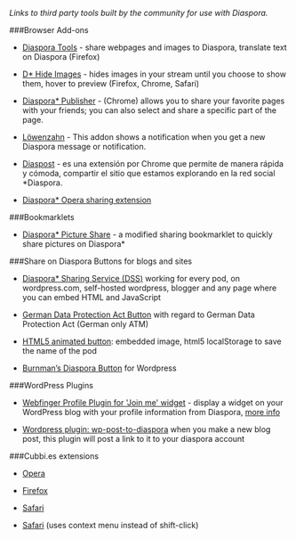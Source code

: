 _Links to third party tools built by the community for use with Diaspora._

###Browser Add-ons

* [Diaspora Tools](http://geniusmusings.wordpress.com/diaspora-tools/) - share webpages and images to Diaspora, translate text on Diaspora (Firefox)

*  [D* Hide Images](https://dl.dropbox.com/u/22821615/hideimg.html) - hides images in your stream until you choose to show them, hover to preview (Firefox, Chrome, Safari)

*   [Diaspora* Publisher](https://chrome.google.com/webstore/detail/pgblolfhnddeobmfgjhckddncbbfnlim?hl=fr) - (Chrome) allows you to share your favorite pages with your friends; you can also select and share a specific part of the page.
    
*   [Löwenzahn](https://addons.mozilla.org/en-US/firefox/addon/lowenzahn/?src=api) - This addon shows a notification when you get a new Diaspora message or notification.

*   [Diaspost](http://soycodigo.wordpress.com/diaspost/) - es una extensión por Chrome que permite de manera rápida y cómoda, compartir el sitio que estamos explorando en la red social *Diaspora.

*   [Diaspora* Opera sharing extension](http://my.opera.com/coreymwamba/blog/2011/09/07/diaspora-opera-sharing-extension)

###Bookmarklets

*  [Diaspora* Picture Share](http://diasporapictureshare.blogspot.com/) - a modified sharing bookmarklet to quickly share pictures on Diaspora*

###Share on Diaspora Buttons for blogs and sites

*   [Diaspora* Sharing Service (DSS)][1] working for every pod, on wordpress.com, self-hosted wordpress, blogger and any page where you can embed HTML and JavaScript 

*   [German Data Protection Act Button][2] with regard to German Data Protection Act (German only ATM)

*   [HTML5 animated button][3]: embedded image, html5 localStorage to save the name of the pod

*   [Burnman’s Diaspora Button][4] for Wordpress

 [1]: http://www.basshero.org/page/show/dss
 [2]: http://blog.pgs-info.de/index.php/2011/08/24/social-media-buttons-datenschutzkonform
 [3]: http://bit.ly/oKRKrS
 [4]: http://theburnman.com/wordpress-plugins/burnmans-diaspora-button/

###WordPress Plugins

*  [Webfinger Profile Plugin for 'Join me' widget](http://wordpress.org/extend/plugins/webfinger-profile/) - display a widget on your WordPress blog with your profile information from Diaspora, [more info](http://blog.duthied.com/2011/08/30/webfinger-profile-plugin/)

*   [Wordpress plugin: wp-post-to-diaspora](https://github.com/diaspora/wp-post-to-diaspora) when you make a new blog post, this plugin will post a link to it to your diaspora account

###Cubbi.es extensions 
    
*   [Opera][13]
    
*   [Firefox][14]
    
*   [Safari][15]
    
*   [Safari][16] (uses context menu instead of shift-click) 

 [13]: http://dl.dropbox.com/u/22821615/cubbies_opera.zip
 [14]: http://addons.mozilla.org/firefox/addon/cubbies/
 [15]: http://github.com/gattonero/cubbies-safari
 [16]: http://github.com/duthied/Cubbi.es-Safari-Extension
